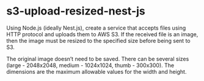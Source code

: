 # s3-upload-resized-nest-js
Using Node.js (ideally Nest.js), create a service that accepts files using HTTP protocol and uploads them to AWS S3. If the received file is an image, then the image must be resized to the specified size before being sent to S3.   

The original image doesn’t need to be saved. There can be several sizes (large - 2048x2048, medium - 1024x1024, thumb - 300x300). The dimensions are the maximum allowable values for the width and height.

